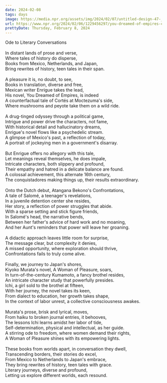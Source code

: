```yaml
---
date: 2024-02-08
tags: days
image: https://media.npr.org/assets/img/2024/02/07/untitled-design-47-_wide-9ba5c801910b06294e211fa7624bab7e831ed39b.jpg
url: https://www.npr.org/2024/02/06/1229456297/you-dreamed-of-empires-confrontations-a-woman-of-pleasure-translated-books
prettyDate: Thursday, February 8, 2024
---
```

Ode to Literary Conversations<br><br>In distant lands of prose and verse,<br>Where tales of history do disperse,<br>Books from Mexico, Netherlands, and Japan,<br>Bring rewrites of history, teen tales in their span.<br><br>A pleasure it is, no doubt, to see,<br>Books in translation, diverse and free,<br>Mexican writer Enrigue takes the lead,<br>His novel, You Dreamed of Empires, is indeed<br>A counterfactual tale of Cortés at Moctezuma's side,<br>Where mushrooms and peyote take them on a wild ride.<br><br>A drug-tinged odyssey through a political game,<br>Intrigue and power drive the characters, not fame,<br>With historical detail and hallucinatory dreams,<br>Enrigue's novel flows like a psychedelic stream.<br>A glimpse of Mexico's past, a reflection of today,<br>A portrait of jockeying men in a government's disarray.<br><br>But Enrigue offers no allegory with this tale,<br>Let meanings reveal themselves, he does impale,<br>Intricate characters, both slippery and profound,<br>Their empathy and hatred in a delicate balance are found.<br>A colossal achievement, this alternate 16th century,<br>The conquistadores making things up, their results extraordinary.<br><br>Onto the Dutch debut, Atangana Bekono's Confrontations,<br>A tale of Salomé, a teenager's revelations,<br>In a juvenile detention center she resides,<br>Her story, a reflection of power struggles that abide.<br>With a sparse setting and stick figure friends,<br>In Salomé's head, the narrative bends,<br>Between her father's advice of hard work and no moaning,<br>And her Aunt's reminders that power will leave her groaning.<br><br>A didactic approach leaves little room for surprise,<br>The message clear, but complexity it denies,<br>A missed opportunity, where exploration should thrive,<br>Confrontations fails to truly come alive.<br><br>Finally, we journey to Japan's shores,<br>Kiyoko Murata's novel, A Woman of Pleasure, soars,<br>In turn-of-the-century Kumamoto, a fancy brothel resides,<br>An intricate character study that powerfully presides.<br>Ichi, a girl sold to the brothel at fifteen,<br>With her journey, the novel takes its keen,<br>From dialect to education, her growth takes shape,<br>In the context of labor unrest, a collective consciousness awakes.<br><br>Murata's prose, brisk and lyrical, moves,<br>From haiku to broken journal entries, it behooves,<br>The lessons Ichi learns amidst her labor of tide,<br>Self-determination, physical and intellectual, as her guide.<br>A stirring ode to freedom, where women demand their rights,<br>A Woman of Pleasure shines with its empowering lights.<br><br>These books from worlds apart, in conversation they dwell,<br>Transcending borders, their stories do excel,<br>From Mexico to Netherlands to Japan's embrace,<br>They bring rewrites of history, teen tales with grace.<br>Literary journeys, diverse and profound,<br>Letting us explore different worlds, each resound.